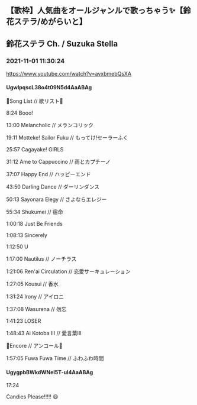 ## 【歌枠】人気曲をオールジャンルで歌っちゃう✨【鈴花ステラ/めがらいと】
## 鈴花ステラ Ch. / Suzuka Stella
### 2021-11-01 11:30:24
https://www.youtube.com/watch?v=avxbmebQsXA
#### UgwlpqscL38o4t09N5d4AaABAg
🔔Song List // 歌リスト🔔



8:24 Booo! 

13:00 Melancholic // メランコリック

19:11 Motteke! Sailor Fuku // もってけ!セーラーふく 

25:57 Cagayake! GIRLS

31:12 Ame to Cappuccino // 雨とカプチーノ

37:07 Happy End // ハッピーエンド

43:50 Darling Dance // ダーリンダンス

50:13 Sayonara Elegy // さよならエレジー

55:34 Shukumei // 宿命

1:00:18 Just Be Friends

1:08:13 Sincerely

1:12:50 U

1:17:00 Nautilus // ノーチラス

1:21:06 Ren'ai Circulation // 恋愛サーキュレーション

1:27:05 Kousui // 香水

1:31:24 Irony // アイロニ

1:37:08 Wasurena // 勿忘

1:41:23 LOSER

1:48:43 Ai Kotoba III // 愛言葉III



🔔Encore // アンコール🔔

1:57:05 Fuwa Fuwa Time // ふわふわ時間

#### UgygpbBWkdWNel5T-ul4AaABAg
17:24

Candies Please!!!!! 😆

